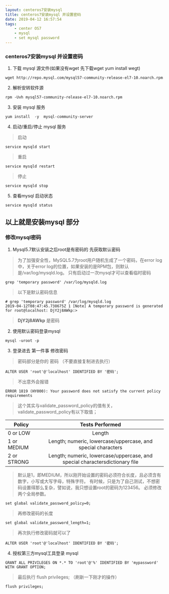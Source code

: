 ```yaml
---
layout: centeros7安装mysql
title: centeros7安装mysql 并设置密码
date: 2019-04-12 16:57:54
tags:
    - center OS7
    - mysql
    - set mysql password
---
```


### centeros7安装mysql 并设置密码

1. 下载 mysql 源文件(如果没有wget 先下载wget yum install wegt)

```
wget http://repo.mysql.com/mysql57-community-release-el7-10.noarch.rpm
```
2. 解析安转软件源

```
rpm -Uvh mysql57-community-release-el7-10.noarch.rpm
```
3. 安装 mysql 服务

```
yum install  -y  mysql-community-server
```

4. 启动/重启/停止 mysql 服务

> 启动

```
service mysqld start
```
> 重启

```
service mysqld restart
```
> 停止

```
service mysqld stop
```
5.  查看mysql 启动状态

```
service mysqld status
```
以上就是安装mysql 部分
---

### 修改mysql密码

1. Mysql5.7默认安装之后root是有密码的 先获取默认密码

> 为了加强安全性，MySQL5.7为root用户随机生成了一个密码，在error log中，关于error log的位置，如果安装的是RPM包，则默认是/var/log/mysqld.log。 只有启动过一次mysql才可以查看临时密码

```
grep 'temporary password' /var/log/mysqld.log
```
> 以下是默认密码信息

```
# grep 'temporary password' /var/log/mysqld.log
2019-04-12T08:47:45.738675Z 1 [Note] A temporary password is generated for root@localhost: DjY2j8AWkp:>
```
> **DjY2j8AWkp** 是密码

2. 使用默认密码登录mysql

```
mysql -uroot -p
```
3. 登录进去 第一件事 修改密码

> 密码部分是你的 密码 （不要直接复制进去执行）

```
ALTER USER 'root'@'localhost' IDENTIFIED BY '密码';
```
> 不出意外会报错

```
ERROR 1819 (HY000): Your password does not satisfy the current policy requirements
```

> 这个其实与validate_password_policy的值有关，validate_password_policy有以下取值；

| Policy | Tests Performed |
|---------|:------------:|
| 0 or LOW   | Length |
| 1 or MEDIUM | Length; numeric, lowercase/uppercase, and special characters |
| 2 or STRONG | Length; numeric, lowercase/uppercase, and special charactersdictionary file | 

> 默认是1，即MEDIUM，所以刚开始设置的密码必须符合长度，且必须含有数字，小写或大写字母，特殊字符。
有时候，只是为了自己测试，不想密码设置得那么复杂，譬如说，我只想设置root的密码为123456。
必须修改两个全局参数。

```
set global validate_password_policy=0; 
```
>再修改密码的长度

```
set global validate_password_length=1;
```
>再次执行修改密码就可以了

```
ALTER USER 'root'@'localhost' IDENTIFIED BY '密码';
```
4. 授权第三方mysql工具登录 mysql

```
GRANT ALL PRIVILEGES ON *.* TO 'root'@'%' IDENTIFIED BY 'mypassword' WITH GRANT OPTION;
```
> 最后执行 flush privileges; （刷新一下刚才的操作）

```
flush privileges;
```
